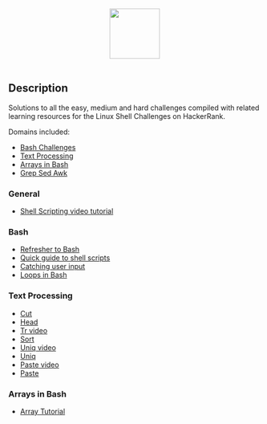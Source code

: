 <p align="center">  
	<br>
	<a href="https://www.hackerrank.com/Thomas_George_T">
        <img height=100 src="https://hrcdn.net/community-frontend/assets/brand/logo-new-white-green-a5cb16e0ae.svg"> 
    	</a>
	<br>
	<br>
</p>


## Description
Solutions to all the easy, medium and hard challenges compiled with related learning resources for the Linux Shell Challenges on HackerRank. 


Domains included: 
* [Bash Challenges](https://github.com/Bechir-karmeni/HackerRankLinux-Shell-/tree/main/Challenges/Bash)
* [Text Processing](https://github.com/Bechir-karmeni/HackerRankLinux-Shell-/tree/main/Challenges/Text%20Processing)
* [Arrays in Bash](https://github.com/Bechir-karmeni/HackerRankLinux-Shell-/tree/main/Challenges/Arrays%20in%20Bash)
* [Grep Sed Awk](https://github.com/Bechir-karmeni/HackerRankLinux-Shell-/tree/main/Challenges/Grep%20Sed%20Awk)


### General
* [Shell Scripting video tutorial](https://www.youtube.com/watch?v=GtovwKDemnI)

### Bash
* [Refresher to Bash](https://learnxinyminutes.com/docs/bash/)
* [Quick guide to shell scripts](http://www.panix.com/~elflord/unix/bash-tute.html)
* [Catching user input](http://tldp.org/LDP/Bash-Beginners-Guide/html/sect_08_02.html)
* [Loops in Bash](https://www.cyberciti.biz/faq/bash-for-loop/)

### Text Processing 
* [Cut](https://www.geeksforgeeks.org/cut-command-linux-examples/)
* [Head](https://www.geeksforgeeks.org/head-command-linux-examples/)
* [Tr video](https://www.youtube.com/watch?v=RNuh1rqKIbg&feature=youtu.be)
* [Sort](https://www.thegeekstuff.com/2013/04/sort-files/)
* [Uniq video](https://youtu.be/VRrd9ErU13w)
* [Uniq](https://www.thegeekstuff.com/2013/05/uniq-command-examples/)
* [Paste video](https://www.youtube.com/watch?v=DCJPFjS_vss)
* [Paste](http://www.theunixschool.com/2012/07/10-examples-of-paste-command-usage-in.html)

### Arrays in Bash
* [Array Tutorial](https://www.thegeekstuff.com/2010/06/bash-array-tutorial/)
